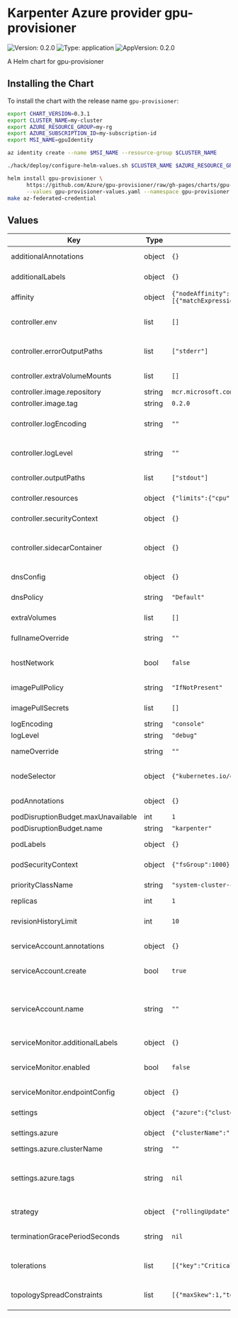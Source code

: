 # Karpenter Azure provider gpu-provisioner

![Version: 0.2.0](https://img.shields.io/badge/Version-0.2.0-informational?style=flat-square) ![Type: application](https://img.shields.io/badge/Type-application-informational?style=flat-square) ![AppVersion: 0.2.0](https://img.shields.io/badge/AppVersion-0.2.0-informational?style=flat-square)

A Helm chart for gpu-provisioner

## Installing the Chart

To install the chart with the release name `gpu-provisioner`:

```bash
export CHART_VERSION=0.3.1
export CLUSTER_NAME=my-cluster
export AZURE_RESOURCE_GROUP=my-rg
export AZURE_SUBSCRIPTION_ID=my-subscription-id
export MSI_NAME=gpuIdentity

az identity create --name $MSI_NAME --resource-group $CLUSTER_NAME

./hack/deploy/configure-helm-values.sh $CLUSTER_NAME $AZURE_RESOURCE_GROUP $MSI_NAME

helm install gpu-provisioner \
      https://github.com/Azure/gpu-provisioner/raw/gh-pages/charts/gpu-provisioner-$CHART_VERSION.tgz \
      --values gpu-provisioner-values.yaml --namespace gpu-provisioner --create-namespace --wait
make az-federated-credential
```

## Values

| Key                                | Type   | Default                                                                                                                                                                                | Description                                                                                                            |
|------------------------------------|--------|----------------------------------------------------------------------------------------------------------------------------------------------------------------------------------------|------------------------------------------------------------------------------------------------------------------------|
| additionalAnnotations              | object | `{}`                                                                                                                                                                                   | Additional annotations to add into metadata.                                                                           |
| additionalLabels                   | object | `{}`                                                                                                                                                                                   | Additional labels to add into metadata.                                                                                |
| affinity                           | object | `{"nodeAffinity":{"requiredDuringSchedulingIgnoredDuringExecution":{"nodeSelectorTerms":[{"matchExpressions":[{"key":"karpenter.sh/provisioner-name","operator":"DoesNotExist"}]}]}}}` | Affinity rules for scheduling the pod.                                                                                 |
| controller.env                     | list   | `[]`                                                                                                                                                                                   | Additional environment variables for the controller pod.                                                               |
| controller.errorOutputPaths        | list   | `["stderr"]`                                                                                                                                                                           | Controller errorOutputPaths - default to stderr only                                                                   |
| controller.extraVolumeMounts       | list   | `[]`                                                                                                                                                                                   | Additional volumeMounts for the controller pod.                                                                        |
| controller.image.repository        | string | `mcr.microsoft.com/aks/kaito/gpu-provisioner`                                                                                                                                          |                                                                                                                        |
| controller.image.tag               | string | `0.2.0`                                                                                                                                                                                |                                                                                                                        |
| controller.logEncoding             | string | `""`                                                                                                                                                                                   | Controller log encoding, defaults to the global log encoding                                                           |
| controller.logLevel                | string | `""`                                                                                                                                                                                   | Controller log level, defaults to the global log level                                                                 |
| controller.outputPaths             | list   | `["stdout"]`                                                                                                                                                                           | Controller outputPaths - default to stdout only                                                                        |
| controller.resources               | object | `{"limits":{"cpu":1,"memory":"1Gi"},"requests":{"cpu":1,"memory":"1Gi"}}`                                                                                                              | Resources for the controller pod.                                                                                      |
| controller.securityContext         | object | `{}`                                                                                                                                                                                   | SecurityContext for the controller container.                                                                          |
| controller.sidecarContainer        | object | `{}`                                                                                                                                                                                   | Additional sideCarContainer config - this will also inherit volume mounts from deployment                              |
| dnsConfig                          | object | `{}`                                                                                                                                                                                   | Configure DNS Config for the pod                                                                                       |
| dnsPolicy                          | string | `"Default"`                                                                                                                                                                            | Configure the DNS Policy for the pod                                                                                   |
| extraVolumes                       | list   | `[]`                                                                                                                                                                                   | Additional volumes for the pod.                                                                                        |
| fullnameOverride                   | string | `""`                                                                                                                                                                                   | Overrides the chart's computed fullname.                                                                               |
| hostNetwork                        | bool   | `false`                                                                                                                                                                                | Bind the pod to the host network. This is required when using a custom CNI.                                            |
| imagePullPolicy                    | string | `"IfNotPresent"`                                                                                                                                                                       | Image pull policy for Docker images.                                                                                   |
| imagePullSecrets                   | list   | `[]`                                                                                                                                                                                   | Image pull secrets for Docker images.                                                                                  |
| logEncoding                        | string | `"console"`                                                                                                                                                                            | Global log encoding                                                                                                    |
| logLevel                           | string | `"debug"`                                                                                                                                                                              | Global log level                                                                                                       |
| nameOverride                       | string | `""`                                                                                                                                                                                   | Overrides the chart's name.                                                                                            |
| nodeSelector                       | object | `{"kubernetes.io/os":"linux"}`                                                                                                                                                         | Node selectors to schedule the pod to nodes with labels.                                                               |
| podAnnotations                     | object | `{}`                                                                                                                                                                                   | Additional annotations for the pod.                                                                                    |
| podDisruptionBudget.maxUnavailable | int    | `1`                                                                                                                                                                                    |                                                                                                                        |
| podDisruptionBudget.name           | string | `"karpenter"`                                                                                                                                                                          |                                                                                                                        |
| podLabels                          | object | `{}`                                                                                                                                                                                   | Additional labels for the pod.                                                                                         |
| podSecurityContext                 | object | `{"fsGroup":1000}`                                                                                                                                                                     | SecurityContext for the pod.                                                                                           |
| priorityClassName                  | string | `"system-cluster-critical"`                                                                                                                                                            | PriorityClass name for the pod.                                                                                        |
| replicas                           | int    | `1`                                                                                                                                                                                    | Number of replicas.                                                                                                    |
| revisionHistoryLimit               | int    | `10`                                                                                                                                                                                   | The number of old ReplicaSets to retain to allow rollback.                                                             |
| serviceAccount.annotations         | object | `{}`                                                                                                                                                                                   | Additional annotations for the ServiceAccount.                                                                         |
| serviceAccount.create              | bool   | `true`                                                                                                                                                                                 | Specifies if a ServiceAccount should be created.                                                                       |
| serviceAccount.name                | string | `""`                                                                                                                                                                                   | The name of the ServiceAccount to use. If not set and create is true, a name is generated using the fullname template. |
| serviceMonitor.additionalLabels    | object | `{}`                                                                                                                                                                                   | Additional labels for the ServiceMonitor.                                                                              |
| serviceMonitor.enabled             | bool   | `false`                                                                                                                                                                                | Specifies whether a ServiceMonitor should be created.                                                                  |
| serviceMonitor.endpointConfig      | object | `{}`                                                                                                                                                                                   | Endpoint configuration for the ServiceMonitor.                                                                         |
| settings                           | object | `{"azure":{"clusterName":"","tags":null}}`                                                                                                                                             | Global Settings to configure Karpenter                                                                                 |
| settings.azure                     | object | `{"clusterName":"","tags":null}`                                                                                                                                                       | Azure-specific configuration values                                                                                    |
| settings.azure.clusterName         | string | `""`                                                                                                                                                                                   | Cluster name.                                                                                                          |  |
| settings.azure.tags                | string | `nil`                                                                                                                                                                                  | The global tags to use on all Azure infrastructure resources (launch templates, instances, SQS queue, etc.)            |
| strategy                           | object | `{"rollingUpdate":{"maxUnavailable":1}}`                                                                                                                                               | Strategy for updating the pod.                                                                                         |
| terminationGracePeriodSeconds      | string | `nil`                                                                                                                                                                                  | Override the default termination grace period for the pod.                                                             |
| tolerations                        | list   | `[{"key":"CriticalAddonsOnly","operator":"Exists"}]`                                                                                                                                   | Tolerations to allow the pod to be scheduled to nodes with taints.                                                     |
| topologySpreadConstraints          | list   | `[{"maxSkew":1,"topologyKey":"topology.kubernetes.io/zone","whenUnsatisfiable":"ScheduleAnyway"}]`                                                                                     | topologySpreadConstraints to increase the controller resilience                                                        |

